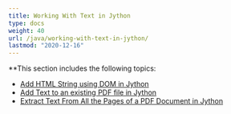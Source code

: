 ```yaml
---
title: Working With Text in Jython
type: docs
weight: 40
url: /java/working-with-text-in-jython/
lastmod: "2020-12-16"
---
```


**This section includes the following topics:

- [Add HTML String using DOM in Jython](/pdf/java/add-html-string-using-dom-in-jython/)
- [Add Text to an existing PDF file in Jython](/pdf/java/add-text-to-an-existing-pdf-file-in-jython/)
- [Extract Text From All the Pages of a PDF Document in Jython](/pdf/java/extract-text-from-all-the-pages-of-a-pdf-document-in-jython/)
